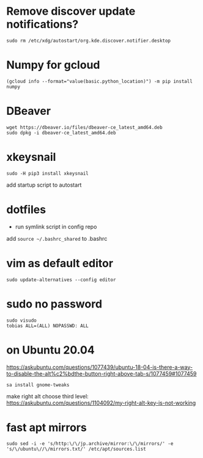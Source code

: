 # Remove discover update notifications?

```
sudo rm /etc/xdg/autostart/org.kde.discover.notifier.desktop
```

# Numpy for gcloud

```
(gcloud info --format="value(basic.python_location)") -m pip install numpy
```

# DBeaver

```
wget https://dbeaver.io/files/dbeaver-ce_latest_amd64.deb
sudo dpkg -i dbeaver-ce_latest_amd64.deb
```

# xkeysnail

```
sudo -H pip3 install xkeysnail
```

add startup script to autostart

# dotfiles

- run symlink script in config repo

add `source ~/.bashrc_shared` to .bashrc

# vim as default editor

```
sudo update-alternatives --config editor
```

# sudo no password

```
sudo visudo
tobias ALL=(ALL) NOPASSWD: ALL
```

# on Ubuntu 20.04

https://askubuntu.com/questions/1077439/ubuntu-18-04-is-there-a-way-to-disable-the-alt%c2%bdthe-button-right-above-tab-s/1077459#1077459

```
sa install gnome-tweaks
```

make right alt choose third level: https://askubuntu.com/questions/1104092/my-right-alt-key-is-not-working

# fast apt mirrors

```
sudo sed -i -e 's/http:\/\/jp.archive/mirror:\/\/mirrors/' -e 's/\/ubuntu\//\/mirrors.txt/' /etc/apt/sources.list
```
